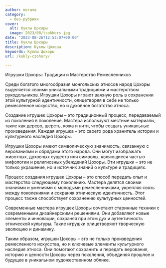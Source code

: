 ```yaml
---
author: morava
category:
  - без-рубрики
cover:
  alt: Куклы Цохоры
  image: 2023/08/tsokhors.jpg
date: "2023-08-26T12:53:07+00:00"
title: Куклы Цохоры
description: Куклы Цохоры
keywords: Куклы Цохоры
url: /kukly-czohory/

---
```

Игрушки Цохоры: Традиции и Мастерство Ремесленников

Среди богатого многообразия монгольских этносов народ Цохоры выделяется своими уникальными традициями и мастерством рукодельников. Игрушки Цохоры играют важную роль в сохранении этой культурной идентичности, олицетворяя в себе не только ремесленное искусство, но и духовное богатство этноса.

Создание игрушек Цохоры – это традиционный процесс, передаваемый из поколения в поколение. Мастера используют местные материалы, такие как дерево, шерсть, кожа и нити, чтобы создать уникальные произведения. Каждая игрушка – это своего рода хранитель истории и культурного наследия Цохоры.

Игрушки Цохоры имеют символическую значимость, связанную с верованиями и обрядами этого народа. Они могут изображать животных, духовных существ или символы, являющиеся частью мифологии и религиозных убеждений Цохоры. Эти игрушки – это не только украшение, но и источник знаний о культуре и традициях.

Процесс создания игрушек Цохоры – это способ передать опыт и мастерство следующему поколению. Мастера делятся своими знаниями и умениями с молодыми ремесленниками, укрепляя связь между поколениями и сохраняя этническую идентичность. Этот процесс также способствует сохранению культурных ценностей.

Современные мастера игрушек Цохоры сочетают старинные техники с современными дизайнерскими решениями. Они добавляют новые элементы и инновации, сохраняя при этом дух и аутентичность этнической культуры. Такие игрушки олицетворяют творческую эволюцию и динамику.

Таким образом, игрушки Цохоры – это не только произведения ремесленного искусства, но и ключевые элементы культурного наследия этноса. Они помогают сохранить и передать верования, историю и ценности Цохоры через поколения, объединяя прошлое и будущее в уникальном художественном облике.

